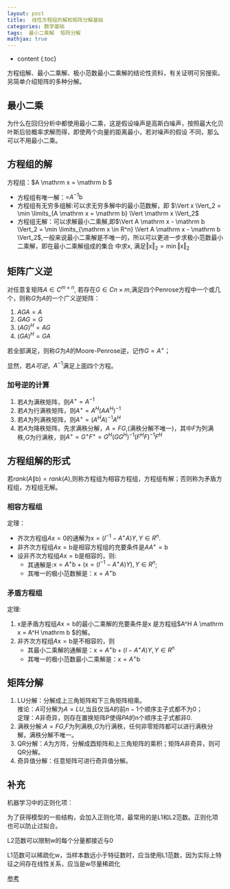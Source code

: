 ```yaml
---
layout: post
title:  线性方程组的解和矩阵分解基础
categories: 数学基础
tags:  最小二乘解  矩阵分解
mathjax: true
---
```


* content
{:toc}

方程组解、最小二乘解、极小范数最小二乘解的结论性资料，有关证明可另搜索。另简单介绍矩阵的多种分解。






## 最小二乘

为什么在回归分析中都使用最小二乘，这是假设噪声是高斯白噪声，按照最大化贝叶斯后验概率求解而得，即使两个向量的距离最小，若对噪声的假设
不同，那么可以不用最小二乘。

## 方程组的解

方程组：$A \mathrm x = \mathrm b $

* 方程组有唯一解：$\mathrm = A^{-1} \mathrm b$
* 方程组有无穷多组解:可以求无穷多解中的最小范数解，即 $\Vert x \Vert_2 = \min \limits_{A \mathrm x = \mathrm b} \Vert \mathrm x \Vert_2$
* 方程组无解：可以求解最小二乘解,即$\Vert A \mathrm x - \mathrm b \Vert_2 = \min \limits_{\mathrm x \in R^n}
\Vert A \mathrm x - \mathrm b \Vert_2$,一般来说最小二乘解是不唯一的，所以可以更进一步求极小范数最小二乘解，即在最小二乘解组成的集合
中求$\mathrm x$, 满足$\Vert \mathrm x \Vert_2 = \min \Vert \mathrm x \Vert_2$

## 矩阵广义逆

对任意复矩阵$A \in C^{m \times n}$, 若存在$G \in C{n \times m}$,满足四个Penrose方程中一个或几个，则称$G$为$A$的一个广义逆矩阵：

1. $AGA = A$
2. $GAG = G$
3. $(AG)^H = AG$
4. $(GA)^H = GA$

若全部满足，则称$G$为$A$的Moore-Penrose逆，记作$G = A^+$；

显然，若$A可逆$，$A^{-1}$满足上面四个方程。

### 加号逆的计算

1. 若$A$为满秩矩阵，则$A^+ = A^{-1}$
2. 若$A$为行满秩矩阵，则$A^+ = A^H(AA^H)^{-1}$
3. 若$A$为列满秩矩阵，则$A^+ = (A^HA)^{-1}A^H$
4. 若$A$为降秩矩阵，先求满秩分解，$A = FG$,(满秩分解不唯一)，其中$F$为列满秩,$G$为行满秩，则$A^+ = G^+F^+=G^H(GG^H)^{-1}(F^HF)^{-1}F^H$

## 方程组解的形式

若$rank(A\|\mathrm b) = rank(A)$,则称方程组为相容方程组，方程组有解；否则称为矛盾方程组，方程组无解。

### 相容方程组

定理：

* 齐次方程组$A \mathrm x = 0$的通解为$\mathrm x = (I^{-1}-A^+ A)Y, Y \in R^n$.
* 非齐次方程组$A\mathrm x = \mathrm b$是相容方程组的充要条件是$AA^+=\mathrm b$
* 设非齐次方程组$A\mathrm x = \mathrm b$是相容的，则:
	* 其通解是:$\mathrm x = A^+ \mathrm b + (\mathrm x = (I^{-1}-A^+ A)Y), Y \in R^n$;
	* 其唯一的极小范数解是：$\mathrm x = A^+ \mathrm b$
	
### 矛盾方程组

定理:

1. $\mathrm x$是矛盾方程组$A \mathrm x = \mathrm b$的最小二乘解的充要条件是$\mathrm x$ 是方程组$A^H A \mathrm x = A^H \mathrm b $的解。
2. 非齐次方程组$A \mathrm x = \mathrm b$是不相容的，则
	* 其最小二乘解的通解是：$\mathrm x = A^+ \mathrm b + (I - A^+A)Y, Y \in R^n$
	* 其唯一的极小范数最小二乘解是：$\mathrm x = A^+\mathrm b$
	
## 矩阵分解

1. LU分解：分解成上三角矩阵和下三角矩阵相乘。<br/>
推论：$A$可分解为$A = LU$,当且仅当$A$的前$n-1$个顺序主子式都不为0；</br>
定理：$A$非奇异，则存在置换矩阵P使得$PA$的n个顺序主子式都非0.
2. 满秩分解:$A = FG$,$F$为列满秩,$G$为行满秩，任何非零矩阵都可以进行满秩分解，满秩分解不唯一。
3. QR分解：$A$为方阵，分解成酉矩阵和上三角矩阵的乘积；矩阵$A$非奇异，则可QR分解。
4. 奇异值分解：任意矩阵可进行奇异值分解。

## 补充

机器学习中的正则化项：

为了获得模型的一些结构，会加入正则化项，最常用的是L1和L2范数。正则化项也可以防止过拟合。

L2范数可以限制$\mathrm w$的每个分量都接近与0

L1范数可以稀疏化$\mathrm w$，当样本数远小于特征数时，应当使用L1范数，因为实际上特征之间存在线性关系，应当是$\mathrm w$尽量稀疏化

[参考](http://blog.csdn.net/qiao1245/article/details/53020882)

